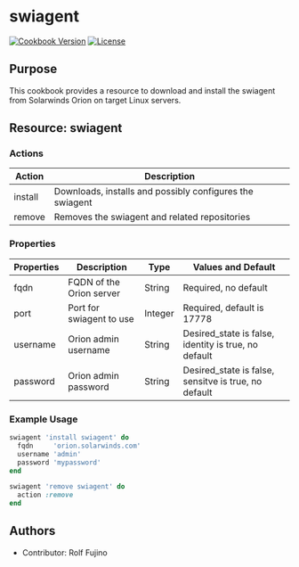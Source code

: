 # swiagent

[![Cookbook Version](https://img.shields.io/cookbook/v/swiagent.svg)](https://supermarket.chef.io/cookbooks/swiagent)
[![License](https://img.shields.io/badge/License-Apache%202.0-green.svg)](https://opensource.org/licenses/Apache-2.0)

## Purpose

This cookbook provides a resource to download and install the swiagent from Solarwinds Orion on target Linux servers.


## Resource: swiagent

### Actions

| Action  | Description                                              |
| ------- | -------------------------------------------------------- |
| install | Downloads, installs and possibly configures the swiagent |
| remove  | Removes the swiagent and related repositories            |

### Properties

| Properties | Description              | Type    | Values and Default                                   |
| ---------- | -------------------------| --------| ---------------------------------------------------- |
| fqdn       | FQDN of the Orion server | String  | Required, no default                                 |
| port       | Port for swiagent to use | Integer | Required, default is 17778                           |
| username   | Orion admin username     | String  | Desired_state is false, identity is true, no default |
| password   | Orion admin password     | String  | Desired_state is false, sensitve is true, no default |

### Example Usage

```ruby
swiagent 'install swiagent' do
  fqdn     'orion.solarwinds.com'
  username 'admin'
  password 'mypassword'
end
```

```ruby
swiagent 'remove swiagent' do
  action :remove
end
```

## Authors

- Contributor: Rolf Fujino
